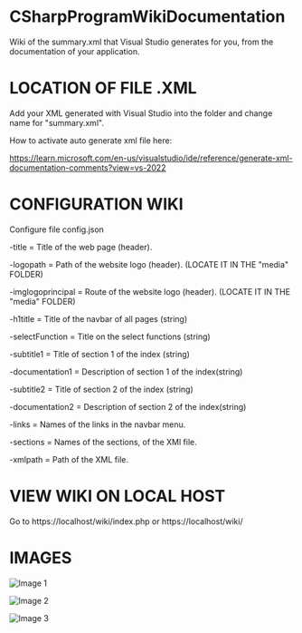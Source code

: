 # CSharpProgramWikiDocumentation

Wiki of the summary.xml that Visual Studio generates for you, from the documentation of your application. 

# LOCATION OF FILE .XML

Add your XML generated with Visual Studio into the folder and change name for "summary.xml".

How to activate auto generate xml file here:

https://learn.microsoft.com/en-us/visualstudio/ide/reference/generate-xml-documentation-comments?view=vs-2022

# CONFIGURATION WIKI
Configure file config.json

-title = Title of the web page (header).

-logopath = Path of the website logo (header).
(LOCATE IT IN THE "media" FOLDER)

-imglogoprincipal = Route of the website logo (header). 
(LOCATE IT IN THE "media" FOLDER)

-h1title = Title of the navbar of all pages (string)

-selectFunction = Title on the select functions (string)

-subtitle1 = Title of section 1 of the index (string)

-documentation1 = Description of section 1 of the index(string)

-subtitle2 = Title of section 2 of the index (string)

-documentation2 = Description of section 2 of the index(string)

-links = Names of the links in the navbar menu.

-sections = Names of the sections, of the XMl file.

-xmlpath = Path of the XML file.

# VIEW WIKI ON LOCAL HOST

Go to https://localhost/wiki/index.php or https://localhost/wiki/

# IMAGES

![Image 1](https://i.postimg.cc/18j52mzV/Captura-de-pantalla-2023-01-24-210639.jpg)

![Image 2](https://i.postimg.cc/tsT4BZ9H/Captura-de-pantalla-2023-01-24-210657.jpg)

![Image 3](https://i.postimg.cc/0bZNGdRf/Captura-de-pantalla-2023-01-24-210719.jpg)


